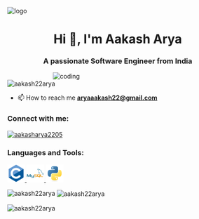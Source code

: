 ![logo](https://previews.123rf.com/images/karpenkoilia/karpenkoilia1806/karpenkoilia180600011/102988806-vector-line-web-concept-for-programming-linear-web-banner-for-coding.jpg)
<h1 align="center">Hi 👋, I'm Aakash Arya</h1>
<h3 align="center">A passionate Software Engineer from India</h3>

<img align="right" alt="coding" width="400" src="https://cdn.dribbble.com/users/1162077/screenshots/3848914/programmer.gif">

<p align="left"> <img src="https://komarev.com/ghpvc/?username=aakash22arya&label=Profile%20views&color=0e75b6&style=flat" alt="aakash22arya" /> </p>

- 📫 How to reach me **aryaaakash22@gmail.com**

<h3 align="left">Connect with me:</h3>
<p align="left">
<a href="https://instagram.com/aakasharya2205" target="blank"><img align="center" src="https://raw.githubusercontent.com/rahuldkjain/github-profile-readme-generator/master/src/images/icons/Social/instagram.svg" alt="aakasharya2205" height="30" width="40" /></a>
</p>

<h3 align="left">Languages and Tools:</h3>
<p align="left"> <a href="https://www.cprogramming.com/" target="_blank" rel="noreferrer"> <img src="https://raw.githubusercontent.com/devicons/devicon/master/icons/c/c-original.svg" alt="c" width="40" height="40"/> </a> <a href="https://www.mysql.com/" target="_blank" rel="noreferrer"> <img src="https://raw.githubusercontent.com/devicons/devicon/master/icons/mysql/mysql-original-wordmark.svg" alt="mysql" width="40" height="40"/> </a> <a href="https://www.python.org" target="_blank" rel="noreferrer"> <img src="https://raw.githubusercontent.com/devicons/devicon/master/icons/python/python-original.svg" alt="python" width="40" height="40"/> </a> </p>

<p><img align="left" src="https://github-readme-stats.vercel.app/api/top-langs?username=aakash22arya&show_icons=true&locale=en&layout=compact" alt="aakash22arya" /></p>

<p>&nbsp;<img align="center" src="https://github-readme-stats.vercel.app/api?username=aakash22arya&show_icons=true&locale=en" alt="aakash22arya" /></p>

<p><img align="center" src="https://github-readme-streak-stats.herokuapp.com/?user=aakash22arya&" alt="aakash22arya" /></p>
